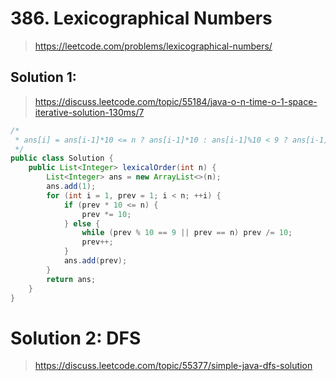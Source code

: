 # 386. Lexicographical Numbers
> https://leetcode.com/problems/lexicographical-numbers/

## Solution 1:
> https://discuss.leetcode.com/topic/55184/java-o-n-time-o-1-space-iterative-solution-130ms/7

```java
/*
 * ans[i] = ans[i-1]*10 <= n ? ans[i-1]*10 : ans[i-1]%10 < 9 ? ans[i-1] + 1 : ans[i-1]/10%10 < 9 ? ...
 */
public class Solution {
    public List<Integer> lexicalOrder(int n) {
        List<Integer> ans = new ArrayList<>(n);
        ans.add(1);
        for (int i = 1, prev = 1; i < n; ++i) {
            if (prev * 10 <= n) {
                prev *= 10;
            } else {
                while (prev % 10 == 9 || prev == n) prev /= 10;
                prev++;
            }
            ans.add(prev);
        }
        return ans;
    }
}
```

# Solution 2: DFS
> https://discuss.leetcode.com/topic/55377/simple-java-dfs-solution
